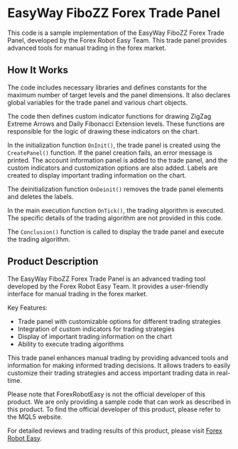 # EasyWay FiboZZ Forex Trade Panel

This code is a sample implementation of the EasyWay FiboZZ Forex Trade Panel, developed by the Forex Robot Easy Team. This trade panel provides advanced tools for manual trading in the forex market.

## How It Works

The code includes necessary libraries and defines constants for the maximum number of target levels and the panel dimensions. It also declares global variables for the trade panel and various chart objects.

The code then defines custom indicator functions for drawing ZigZag Extreme Arrows and Daily Fibonacci Extension levels. These functions are responsible for the logic of drawing these indicators on the chart.

In the initialization function `OnInit()`, the trade panel is created using the `CreatePanel()` function. If the panel creation fails, an error message is printed. The account information panel is added to the trade panel, and the custom indicators and customization options are also added. Labels are created to display important trading information on the chart.

The deinitialization function `OnDeinit()` removes the trade panel elements and deletes the labels.

In the main execution function `OnTick()`, the trading algorithm is executed. The specific details of the trading algorithm are not provided in this code.

The `Conclusion()` function is called to display the trade panel and execute the trading algorithm.

## Product Description

The EasyWay FiboZZ Forex Trade Panel is an advanced trading tool developed by the Forex Robot Easy Team. It provides a user-friendly interface for manual trading in the forex market.

Key Features:
- Trade panel with customizable options for different trading strategies
- Integration of custom indicators for trading strategies
- Display of important trading information on the chart
- Ability to execute trading algorithms

This trade panel enhances manual trading by providing advanced tools and information for making informed trading decisions. It allows traders to easily customize their trading strategies and access important trading data in real-time.

Please note that ForexRobotEasy is not the official developer of this product. We are only providing a sample code that can work as described in this product. To find the official developer of this product, please refer to the MQL5 website.

For detailed reviews and trading results of this product, please visit [Forex Robot Easy](https://forexroboteasy.com/forex-robot-review/review-easyway-fibozz-forex-trade-panel-boost-your-manual-trading-with-advanced-tools/).
